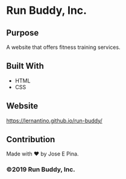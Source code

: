 # Run Buddy, Inc.

## Purpose

A website that offers fitness training services.

## Built With

-  HTML
-  CSS

## Website

https://lernantino.github.io/run-buddy/

## Contribution

Made with ❤️ by Jose E Pina.

### ©️2019 Run Buddy, Inc.
